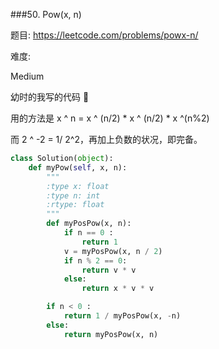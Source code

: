 ###50. Pow(x, n)

题目:
<https://leetcode.com/problems/powx-n/>


难度:

Medium

幼时的我写的代码 🔽



用的方法是 x ^ n = x ^ (n/2) * x ^ (n/2) * x ^(n%2) 

而 2 ^ -2 = 1/ 2^2，再加上负数的状况，即完备。


```python
class Solution(object):
    def myPow(self, x, n):
        """
        :type x: float
        :type n: int
        :rtype: float
        """
        def myPosPow(x, n):
        	if n == 0 :
        		return 1
        	v = myPosPow(x, n / 2)
        	if n % 2 == 0:
        		return v * v 
        	else:
        		return x * v * v

        if n < 0 :
        	return 1 / myPosPow(x, -n)
        else:
        	return myPosPow(x, n)
```
